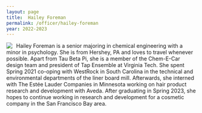```yaml
---
layout: page
title:  Hailey Foreman
permalink: /officer/hailey-foreman
year: 2022-2023
---
```


<div>
<img class="headshot" style="float: left; padding-right:10px" src="{{ site.baseurl }}/uploads/headshots/hailey-foreman.JPG">
</div>

Hailey Foreman is a senior majoring in chemical engineering with a minor in psychology. She is from Hershey, PA and loves to travel whenever possible. Apart from Tau Beta Pi, she is a member of the Chem-E-Car design team and president of Tap Ensemble at Virginia Tech. She spent Spring 2021 co-oping with WestRock in South Carolina in the technical and environmental departments of the liner board mill. Afterwards, she interned with The Estée Lauder Companies in Minnesota working on hair product research and development with Aveda. After graduating in Spring 2023, she hopes to continue working in research and development for a cosmetic company in the San Francisco Bay area.
